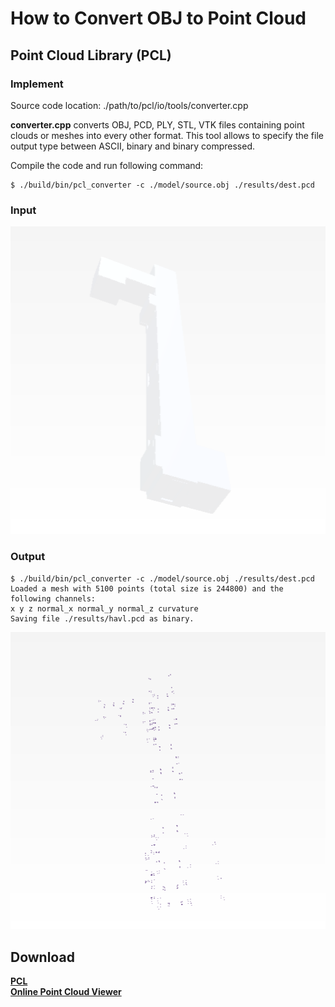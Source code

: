 # How to Convert OBJ to Point Cloud

## Point Cloud Library (PCL)

### Implement
Source code location: ./path/to/pcl/io/tools/converter.cpp

**converter.cpp** converts OBJ, PCD, PLY, STL, VTK files containing point clouds or meshes into every other format. This tool allows to specify the file output type between ASCII, binary and binary compressed.

Compile the code and run following command:

```
$ ./build/bin/pcl_converter -c ./model/source.obj ./results/dest.pcd
```
### Input

![hallway.png](https://github.com/HugoNip/ObjLoader2.0v/blob/master/figures/hallway.png)

### Output
```
$ ./build/bin/pcl_converter -c ./model/source.obj ./results/dest.pcd
Loaded a mesh with 5100 points (total size is 244800) and the following channels:
x y z normal_x normal_y normal_z curvature
Saving file ./results/havl.pcd as binary.
```


![pcl1.png](https://github.com/HugoNip/ObjLoader2.0v/blob/master/figures/pcl1.png)



## Download
[**PCL**](https://github.com/PointCloudLibrary/pcl)    
[**Online Point Cloud Viewer**](https://www.creators3d.com/online-viewer)     
